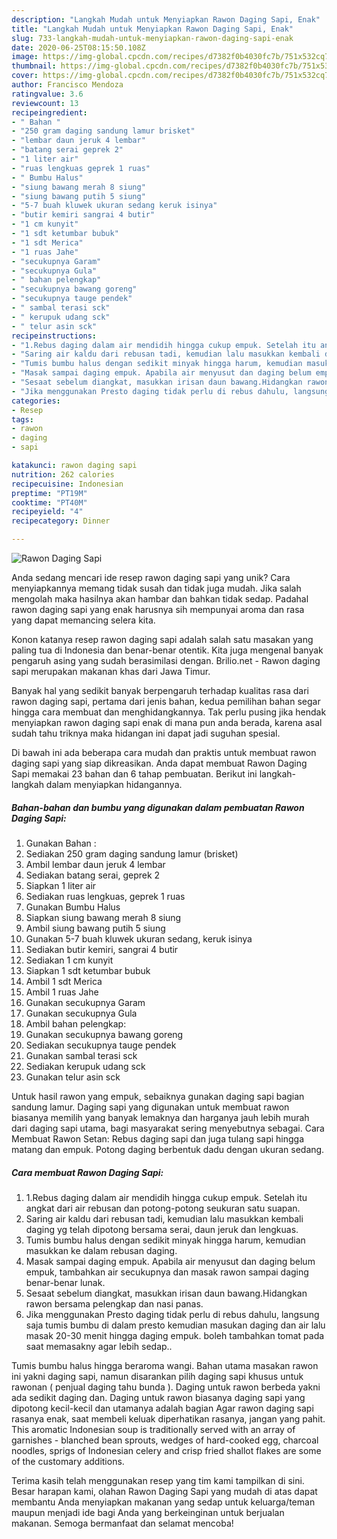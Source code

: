```yaml
---
description: "Langkah Mudah untuk Menyiapkan Rawon Daging Sapi, Enak"
title: "Langkah Mudah untuk Menyiapkan Rawon Daging Sapi, Enak"
slug: 733-langkah-mudah-untuk-menyiapkan-rawon-daging-sapi-enak
date: 2020-06-25T08:15:50.108Z
image: https://img-global.cpcdn.com/recipes/d7382f0b4030fc7b/751x532cq70/rawon-daging-sapi-foto-resep-utama.jpg
thumbnail: https://img-global.cpcdn.com/recipes/d7382f0b4030fc7b/751x532cq70/rawon-daging-sapi-foto-resep-utama.jpg
cover: https://img-global.cpcdn.com/recipes/d7382f0b4030fc7b/751x532cq70/rawon-daging-sapi-foto-resep-utama.jpg
author: Francisco Mendoza
ratingvalue: 3.6
reviewcount: 13
recipeingredient:
- " Bahan "
- "250 gram daging sandung lamur brisket"
- "lembar daun jeruk 4 lembar"
- "batang serai geprek 2"
- "1 liter air"
- "ruas lengkuas geprek 1 ruas"
- " Bumbu Halus"
- "siung bawang merah 8 siung"
- "siung bawang putih 5 siung"
- "5-7 buah kluwek ukuran sedang keruk isinya"
- "butir kemiri sangrai 4 butir"
- "1 cm kunyit"
- "1 sdt ketumbar bubuk"
- "1 sdt Merica"
- "1 ruas Jahe"
- "secukupnya Garam"
- "secukupnya Gula"
- " bahan pelengkap"
- "secukupnya bawang goreng"
- "secukupnya tauge pendek"
- " sambal terasi sck"
- " kerupuk udang sck"
- " telur asin sck"
recipeinstructions:
- "1.Rebus daging dalam air mendidih hingga cukup empuk. Setelah itu angkat dari air rebusan dan potong-potong seukuran satu suapan."
- "Saring air kaldu dari rebusan tadi, kemudian lalu masukkan kembali daging yg telah dipotong bersama serai, daun jeruk dan lengkuas."
- "Tumis bumbu halus dengan sedikit minyak hingga harum, kemudian masukkan ke dalam rebusan daging."
- "Masak sampai daging empuk. Apabila air menyusut dan daging belum empuk, tambahkan air secukupnya dan masak rawon sampai daging benar-benar lunak."
- "Sesaat sebelum diangkat, masukkan irisan daun bawang.Hidangkan rawon bersama pelengkap dan nasi panas."
- "Jika menggunakan Presto daging tidak perlu di rebus dahulu, langsung saja tumis bumbu di dalam presto kemudian masukan daging dan air lalu masak 20-30 menit hingga daging empuk. boleh tambahkan tomat pada saat memasakny agar lebih sedap.."
categories:
- Resep
tags:
- rawon
- daging
- sapi

katakunci: rawon daging sapi 
nutrition: 262 calories
recipecuisine: Indonesian
preptime: "PT19M"
cooktime: "PT40M"
recipeyield: "4"
recipecategory: Dinner

---
```



![Rawon Daging Sapi](https://img-global.cpcdn.com/recipes/d7382f0b4030fc7b/751x532cq70/rawon-daging-sapi-foto-resep-utama.jpg)

Anda sedang mencari ide resep rawon daging sapi yang unik? Cara menyiapkannya memang tidak susah dan tidak juga mudah. Jika salah mengolah maka hasilnya akan hambar dan bahkan tidak sedap. Padahal rawon daging sapi yang enak harusnya sih mempunyai aroma dan rasa yang dapat memancing selera kita.

Konon katanya resep rawon daging sapi adalah salah satu masakan yang paling tua di Indonesia dan benar-benar otentik. Kita juga mengenal banyak pengaruh asing yang sudah berasimilasi dengan. Brilio.net - Rawon daging sapi merupakan makanan khas dari Jawa Timur.

Banyak hal yang sedikit banyak berpengaruh terhadap kualitas rasa dari rawon daging sapi, pertama dari jenis bahan, kedua pemilihan bahan segar hingga cara membuat dan menghidangkannya. Tak perlu pusing jika hendak menyiapkan rawon daging sapi enak di mana pun anda berada, karena asal sudah tahu triknya maka hidangan ini dapat jadi suguhan spesial.


Di bawah ini ada beberapa cara mudah dan praktis untuk membuat rawon daging sapi yang siap dikreasikan. Anda dapat membuat Rawon Daging Sapi memakai 23 bahan dan 6 tahap pembuatan. Berikut ini langkah-langkah dalam menyiapkan hidangannya.

<!--inarticleads1-->

##### Bahan-bahan dan bumbu yang digunakan dalam pembuatan Rawon Daging Sapi:

1. Gunakan  Bahan :
1. Sediakan 250 gram daging sandung lamur (brisket)
1. Ambil lembar daun jeruk 4 lembar
1. Sediakan batang serai, geprek 2
1. Siapkan 1 liter air
1. Sediakan ruas lengkuas, geprek 1 ruas
1. Gunakan  Bumbu Halus
1. Siapkan siung bawang merah 8 siung
1. Ambil siung bawang putih 5 siung
1. Gunakan 5-7 buah kluwek ukuran sedang, keruk isinya
1. Sediakan butir kemiri, sangrai 4 butir
1. Sediakan 1 cm kunyit
1. Siapkan 1 sdt ketumbar bubuk
1. Ambil 1 sdt Merica
1. Ambil 1 ruas Jahe
1. Gunakan secukupnya Garam
1. Gunakan secukupnya Gula
1. Ambil  bahan pelengkap:
1. Gunakan secukupnya bawang goreng
1. Sediakan secukupnya tauge pendek
1. Gunakan  sambal terasi sck
1. Sediakan  kerupuk udang sck
1. Gunakan  telur asin sck


Untuk hasil rawon yang empuk, sebaiknya gunakan daging sapi bagian sandung lamur. Daging sapi yang digunakan untuk membuat rawon biasanya memilih yang banyak lemaknya dan harganya jauh lebih murah dari daging sapi utama, bagi masyarakat sering menyebutnya sebagai. Cara Membuat Rawon Setan: Rebus daging sapi dan juga tulang sapi hingga matang dan empuk. Potong daging berbentuk dadu dengan ukuran sedang. 

<!--inarticleads2-->

##### Cara membuat Rawon Daging Sapi:

1. 1.Rebus daging dalam air mendidih hingga cukup empuk. Setelah itu angkat dari air rebusan dan potong-potong seukuran satu suapan.
1. Saring air kaldu dari rebusan tadi, kemudian lalu masukkan kembali daging yg telah dipotong bersama serai, daun jeruk dan lengkuas.
1. Tumis bumbu halus dengan sedikit minyak hingga harum, kemudian masukkan ke dalam rebusan daging.
1. Masak sampai daging empuk. Apabila air menyusut dan daging belum empuk, tambahkan air secukupnya dan masak rawon sampai daging benar-benar lunak.
1. Sesaat sebelum diangkat, masukkan irisan daun bawang.Hidangkan rawon bersama pelengkap dan nasi panas.
1. Jika menggunakan Presto daging tidak perlu di rebus dahulu, langsung saja tumis bumbu di dalam presto kemudian masukan daging dan air lalu masak 20-30 menit hingga daging empuk. boleh tambahkan tomat pada saat memasakny agar lebih sedap..


Tumis bumbu halus hingga beraroma wangi. Bahan utama masakan rawon ini yakni daging sapi, namun disarankan pilih daging sapi khusus untuk rawonan ( penjual daging tahu bunda ). Daging untuk rawon berbeda yakni ada sedikit daging dan. Daging untuk rawon biasanya daging sapi yang dipotong kecil-kecil dan utamanya adalah bagian Agar rawon daging sapi rasanya enak, saat membeli keluak diperhatikan rasanya, jangan yang pahit. This aromatic Indonesian soup is traditionally served with an array of garnishes - blanched bean sprouts, wedges of hard-cooked egg, charcoal noodles, sprigs of Indonesian celery and crisp fried shallot flakes are some of the customary additions. 

Terima kasih telah menggunakan resep yang tim kami tampilkan di sini. Besar harapan kami, olahan Rawon Daging Sapi yang mudah di atas dapat membantu Anda menyiapkan makanan yang sedap untuk keluarga/teman maupun menjadi ide bagi Anda yang berkeinginan untuk berjualan makanan. Semoga bermanfaat dan selamat mencoba!
